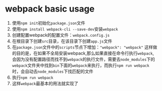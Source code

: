 # webpack basic usage
1. 使用`npm init`初始化`package.json`文件
2. 使用`npm install webpack-cli --save-dev`安装`webpack`
3. 创建配置webpack的配置文件：`webpack.config.js`
4. 在根目录下创建`src`目录，在该目录下创建`app.js`文件
5. 在`package.json`文件中的`scripts`节点下增加：`"webpack": "webpack"`
   这样做的目的是，在如果不全局安装webpack,那么如果直接在命令行执行`webpack`,会因为没有配置路径而找不到`webpack`的执行文件，需要去`node_modules`下的`webpack`文件夹中找到`bin`下面的`webpack`来执行，而执行`npm run webpack`时，会自动去`node_modules`下找匹配的文件
6. 执行`npm run webpack`
7. 这样`webpack`最基本的用法就实现了